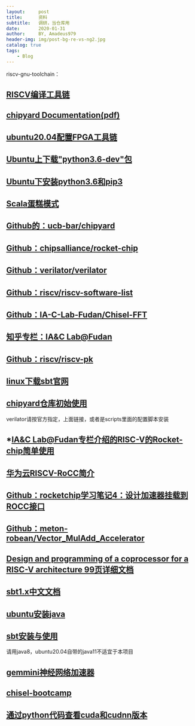 ```yaml
---
layout:     post
title:      资料
subtitle:   调研，当仓库用
date:       2020-01-31
author:     BY, Amadeus979
header-img: img/post-bg-re-vs-ng2.jpg
catalog: true
tags:
    - Blog
---
```


riscv-gnu-toolchain：

## [RISCV编译工具链](https://github.com/riscv/riscv-gnu-toolchain)

## [chipyard Documentation(pdf)](https://readthedocs.org/projects/chipyard/downloads/pdf/latest/)

## [ubuntu20.04配置FPGA工具链](https://projectf.io/posts/fpga-dev-ubuntu-20.04/)

## [Ubuntu上下载"python3.6-dev"包](https://zoomadmin.com/HowToInstall/UbuntuPackage/python3.6-dev)

## [Ubuntu下安装python3.6和pip3](https://blog.51cto.com/14900374/2523671)

## [Scala蛋糕模式](https://medium.com/rahasak/scala-cake-pattern-e0cd894dae4e)

## [Github的：ucb-bar/chipyard](https://github.com/ucb-bar/chipyard)

## [Github：chipsalliance/rocket-chip](https://github.com/chipsalliance/rocket-chip)

## [Github：verilator/verilator](https://github.com/verilator/verilator)

## [Github：riscv/riscv-software-list](https://github.com/riscv/riscv-software-list)

## [Github：IA-C-Lab-Fudan/Chisel-FFT](https://github.com/IA-C-Lab-Fudan/Chisel-FFT)

## [知乎专栏：IA&C Lab@Fudan](https://www.zhihu.com/column/c_1236963527866175488)

## [Github：riscv/riscv-pk](https://github.com/riscv/riscv-pk)

## [linux下载sbt官网](https://www.scala-sbt.org/release/docs/Installing-sbt-on-Linux.html)

## [chipyard仓库初始使用](https://chipyard.readthedocs.io/en/latest/Chipyard-Basics/Initial-Repo-Setup.html#initial-repository-setup)

verilator请按官方指定，上面链接，或者是scripts里面的配置脚本安装

## \*[IA&C Lab@Fudan专栏介绍的RISC-V的Rocket-chip简单使用](https://zhuanlan.zhihu.com/p/140360043)

## [华为云RISCV-RoCC简介](https://www.huaweicloud.com/articles/46997010da24de92d3ef6894df7f4ff2.html)

## [Github：rocketchip学习笔记4：设计加速器挂载到ROCC接口](https://github.com/meton-robean/ResearchNote/issues/26)

## [Github：meton-robean/Vector_MulAdd_Accelerator](https://github.com/meton-robean/Vector_MulAdd_Accelerator)

## [Design and programming of a coprocessor for a RISC-V architecture 99页详细文档](https://webthesis.biblio.polito.it/6589/1/tesi.pdf)

## [sbt1.x中文文档](https://www.scala-sbt.org/1.x/docs/zh-cn/Combined+Pages.html)

## [ubuntu安装java](https://www.itcoder.tech/posts/install-java-on-ubuntu-20-04/)

## [sbt安装与使用](https://gist.github.com/ericzhong/0112853878e982b7581ca67013af607a)

请用java8，ubuntu20.04自带的java11不适宜于本项目

## [gemmini神经网络加速器](https://github.com/ucb-bar/gemmini)

## [chisel-bootcamp](https://github.com/freechipsproject/chisel-bootcamp)

## [通过python代码查看cuda和cudnn版本](https://blog.csdn.net/weixin_38145317/article/details/101213218)